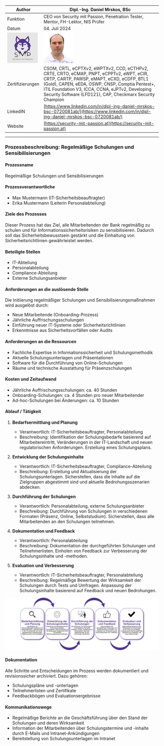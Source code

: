| Author | Dipl.-Ing. Daniel Mrskos, BSc |  
|--------|---------------------------------------------------------------|   
| Funktion | CEO von Security mit Passion, Penetration Tester, Mentor, FH-Lektor, NIS Prüfer |                               
| Datum  | 04. Juli 2024                                                 |
| <img src="SMP_LOGO.png" alt="Firmenlogo" width="100"/>    | <img src="daniel.jpeg" alt="Author" width="100"/>                         |                                              |
| Zertifizierungen  | CSOM, CRTL, eCPTXv2, eWPTXv2, CCD, eCTHPv2, CRTE, CRTO, eCMAP, PNPT, eCPPTv2, eWPT, eCIR, CRTP, CARTP, PAWSP, eMAPT, eCXD, eCDFP, BTL1 (Gold), CAPEN, eEDA, OSWP, CNSP, Comptia Pentest+, ITIL Foundation V3, ICCA, CCNA, eJPTv2, Developing Security Software (LFD121), CAP, Checkmarx Security Champion                                         |
| LinkedIN  | [https://www.linkedin.com/in/dipl-ing-daniel-mrskos-bsc-0720081ab/](https://www.linkedin.com/in/dipl-ing-daniel-mrskos-bsc-0720081ab/)  
| Website  | [https://security-mit-passion.at](https://security-mit-passion.at)  

---
### Prozessbeschreibung: Regelmäßige Schulungen und Sensibilisierungen

#### Prozessname
Regelmäßige Schulungen und Sensibilisierungen

#### Prozessverantwortliche
- Max Mustermann (IT-Sicherheitsbeauftragter)
- Erika Mustermann (Leiterin Personalabteilung)

#### Ziele des Prozesses
Dieser Prozess hat das Ziel, alle Mitarbeitenden der Bank regelmäßig zu schulen und für Informationssicherheitsrisiken zu sensibilisieren. Dadurch soll das Sicherheitsbewusstsein gestärkt und die Einhaltung von Sicherheitsrichtlinien gewährleistet werden.

#### Beteiligte Stellen
- IT-Abteilung
- Personalabteilung
- Compliance-Abteilung
- Externe Schulungsanbieter

#### Anforderungen an die auslösende Stelle
Die Initiierung regelmäßiger Schulungen und Sensibilisierungsmaßnahmen wird ausgelöst durch:
- Neue Mitarbeitende (Onboarding-Prozess)
- Jährliche Auffrischungsschulungen
- Einführung neuer IT-Systeme oder Sicherheitsrichtlinien
- Erkenntnisse aus Sicherheitsvorfällen oder Audits

#### Anforderungen an die Ressourcen
- Fachliche Expertise in Informationssicherheit und Schulungsmethodik
- Aktuelle Schulungsunterlagen und Präsentationen
- Software für die Durchführung von Online-Schulungen
- Räume und technische Ausstattung für Präsenzschulungen

#### Kosten und Zeitaufwand
- Jährliche Auffrischungsschulungen: ca. 40 Stunden
- Onboarding-Schulungen: ca. 4 Stunden pro neuer Mitarbeitender
- Ad-hoc-Schulungen bei Änderungen: ca. 10 Stunden

#### Ablauf / Tätigkeit

1. **Bedarfsermittlung und Planung**
   - Verantwortlich: IT-Sicherheitsbeauftragter, Personalabteilung
   - Beschreibung: Identifikation der Schulungsbedarfe basierend auf Mitarbeitereintritt, Veränderungen in der IT-Landschaft und neuen regulatorischen Anforderungen. Erstellung eines Schulungsplans.

2. **Entwicklung der Schulungsinhalte**
   - Verantwortlich: IT-Sicherheitsbeauftragter, Compliance-Abteilung
   - Beschreibung: Erstellung und Aktualisierung der Schulungsunterlagen. Sicherstellen, dass die Inhalte auf die Zielgruppen abgestimmt sind und aktuelle Bedrohungsszenarien abdecken.

3. **Durchführung der Schulungen**
   - Verantwortlich: Personalabteilung, externe Schulungsanbieter
   - Beschreibung: Durchführung von Schulungen in verschiedenen Formaten (Präsenz, Online, Selbststudium). Sicherstellen, dass alle Mitarbeitenden an den Schulungen teilnehmen.

4. **Dokumentation und Feedback**
   - Verantwortlich: Personalabteilung
   - Beschreibung: Dokumentation der durchgeführten Schulungen und Teilnehmerlisten. Einholen von Feedback zur Verbesserung der Schulungsinhalte und -methoden.

5. **Evaluation und Verbesserung**
   - Verantwortlich: IT-Sicherheitsbeauftragter, Personalabteilung
   - Beschreibung: Regelmäßige Bewertung der Wirksamkeit der Schulungen durch Tests und Umfragen. Anpassung der Schulungsinhalte basierend auf Feedback und neuen Bedrohungen.

<img src="02_prozessgrafik.png" alt="Prozessgrafik" width="800"/> 

#### Dokumentation
Alle Schritte und Entscheidungen im Prozess werden dokumentiert und revisionssicher archiviert. Dazu gehören:
- Schulungspläne und -unterlagen
- Teilnehmerlisten und Zertifikate
- Feedbackbögen und Evaluationsergebnisse

#### Kommunikationswege
- Regelmäßige Berichte an die Geschäftsführung über den Stand der Schulungen und deren Wirksamkeit
- Information der Mitarbeitenden über Schulungstermine und -inhalte durch E-Mails und Intranet-Ankündigungen
- Bereitstellung von Schulungsunterlagen im Intranet
